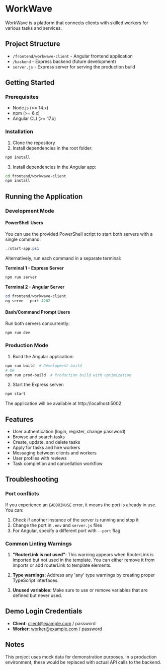 # WorkWave

WorkWave is a platform that connects clients with skilled workers for various tasks and services.

## Project Structure

- `/frontend/workwave-client` - Angular frontend application
- `/backend` - Express backend (future development)
- `server.js` - Express server for serving the production build

## Getting Started

### Prerequisites

- Node.js (>= 14.x)
- npm (>= 6.x)
- Angular CLI (>= 17.x)

### Installation

1. Clone the repository
2. Install dependencies in the root folder:
```bash
npm install
```
3. Install dependencies in the Angular app:
```bash
cd frontend/workwave-client
npm install
```

## Running the Application

### Development Mode

#### PowerShell Users

You can use the provided PowerShell script to start both servers with a single command:

```powershell
./start-app.ps1
```

Alternatively, run each command in a separate terminal:
   
**Terminal 1 - Express Server**
```powershell
npm run server
```
   
**Terminal 2 - Angular Server**
```powershell
cd frontend/workwave-client
ng serve --port 4202
```

#### Bash/Command Prompt Users

Run both servers concurrently:
```bash
npm run dev
```

### Production Mode

1. Build the Angular application:
```bash
npm run build  # Development build
# OR
npm run prod-build  # Production build with optimization
```

2. Start the Express server:
```bash
npm start
```

The application will be available at http://localhost:5002

## Features

- User authentication (login, register, change password)
- Browse and search tasks
- Create, update, and delete tasks
- Apply for tasks and hire workers
- Messaging between clients and workers
- User profiles with reviews
- Task completion and cancellation workflow

## Troubleshooting

### Port conflicts

If you experience an `EADDRINUSE` error, it means the port is already in use. You can:
1. Check if another instance of the server is running and stop it
2. Change the port in `.env` and `server.js` files
3. For Angular, specify a different port with `--port` flag

### Common Linting Warnings

1. **"RouterLink is not used"**: This warning appears when RouterLink is imported but not used in the template. You can either remove it from imports or add routerLink to template elements.

2. **Type warnings**: Address any 'any' type warnings by creating proper TypeScript interfaces.

3. **Unused variables**: Make sure to use or remove variables that are defined but never used.

## Demo Login Credentials

- **Client**: client@example.com / password
- **Worker**: worker@example.com / password

## Notes

This project uses mock data for demonstration purposes. In a production environment, these would be replaced with actual API calls to the backend. 